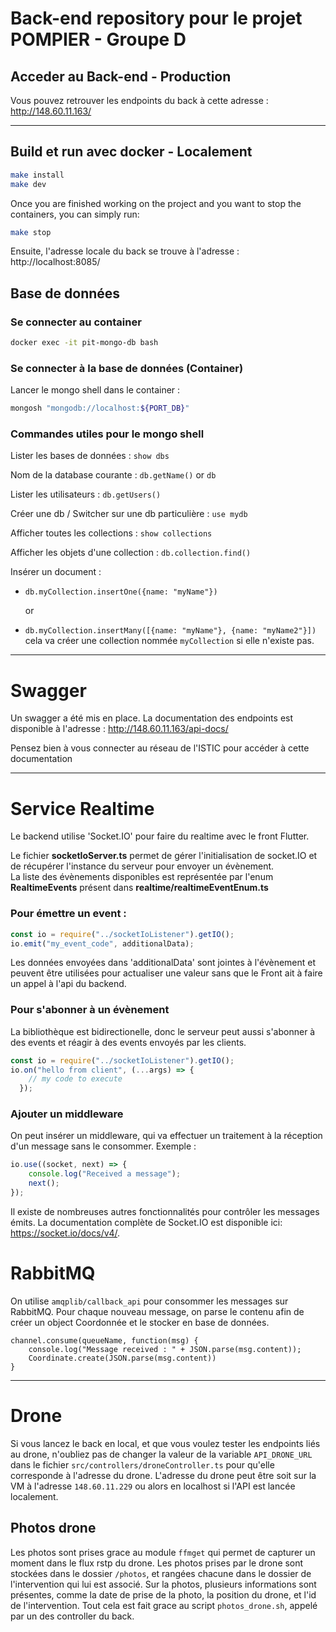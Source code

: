 # Back-end repository pour le projet POMPIER - Groupe D

## Acceder au Back-end - Production

Vous pouvez retrouver les endpoints du back à cette adresse : http://148.60.11.163/

---

## Build et run avec docker - Localement

```bash
make install
make dev
```

Once you are finished working on the project and you want to stop the containers, you can simply run:

```bash
make stop
```

Ensuite, l'adresse locale du back se trouve à l'adresse : http://localhost:8085/

## Base de données

### Se connecter au container

```bash
docker exec -it pit-mongo-db bash
```

### Se connecter à la base de données (Container)

Lancer le mongo shell dans le container :

```bash
mongosh "mongodb://localhost:${PORT_DB}"
```

### Commandes utiles pour le mongo shell

Lister les bases de données : `show dbs`

Nom de la database courante : `db.getName()` or `db`

Lister les utilisateurs : `db.getUsers()`

Créer une db / Switcher sur une db particulière : `use mydb`

Afficher toutes les collections : `show collections`

Afficher les objets d'une collection : `db.collection.find()`

Insérer un document : 
- `db.myCollection.insertOne({name: "myName"})` 
    
    or 

- `db.myCollection.insertMany([{name: "myName"}, {name: "myName2"}])` 
    cela va créer une collection nommée `myCollection` si elle n'existe pas.

---

# Swagger

Un swagger a été mis en place. La documentation des endpoints est disponible à l'adresse : http://148.60.11.163/api-docs/

Pensez bien à vous connecter au réseau de l'ISTIC pour accéder à cette documentation

---

# Service Realtime

Le backend utilise 'Socket.IO' pour faire du realtime avec le front Flutter.

Le fichier **socketIoServer.ts** permet de gérer l'initialisation de socket.IO et de récupérer l'instance du serveur pour envoyer un évènement.  
La liste des évènements disponibles est représentée par l'enum **RealtimeEvents** présent dans **realtime/realtimeEventEnum.ts**

### Pour émettre un event :

```typescript
const io = require("../socketIoListener").getIO();
io.emit("my_event_code", additionalData);
```
Les données envoyées dans 'additionalData' sont jointes à l'évènement et peuvent être utilisées pour actualiser une valeur sans que le Front ait à faire un appel à l'api du backend.

### Pour s'abonner à un évènement

La bibliothèque est bidirectionelle, donc le serveur peut aussi s'abonner à des events et réagir à des events envoyés par les clients.
```typescript
const io = require("../socketIoListener").getIO();
io.on("hello from client", (...args) => {
    // my code to execute
  });
```

### Ajouter un middleware

On peut insérer un middleware, qui va effectuer un traitement à la réception d'un message sans le consommer.
Exemple :
```typescript
io.use((socket, next) => {
    console.log("Received a message");
    next();
});
```

Il existe de nombreuses autres fonctionnalités pour contrôler les messages émits.
La documentation complète de Socket.IO est disponible ici: https://socket.io/docs/v4/.  

# RabbitMQ

On utilise `amqplib/callback_api` pour consommer les messages sur RabbitMQ. Pour chaque nouveau message, on parse le contenu afin de créer un object Coordonnée et le stocker en base de données.
```
channel.consume(queueName, function(msg) {
    console.log("Message received : " + JSON.parse(msg.content));
    Coordinate.create(JSON.parse(msg.content))
}
```

---

# Drone

Si vous lancez le back en local, et que vous voulez tester les endpoints liés au drone, n'oubliez pas de changer la valeur de la variable `API_DRONE_URL` dans le fichier `src/controllers/droneController.ts` pour qu'elle corresponde à l'adresse du drone. L'adresse du drone peut être soit sur la VM à l'adresse `148.60.11.229` ou alors en localhost si l'API est lancée localement.

## Photos drone

Les photos sont prises grace au module `ffmget` qui permet de capturer un moment dans le flux rstp du drone.
Les photos prises par le drone sont stockées dans le dossier `/photos`, et rangées chacune dans le dossier de l'intervention qui lui est associé. Sur la photos, plusieurs informations sont présentes, comme la date de prise de la photo, la position du drone, et l'id de l'intervention. 
Tout cela est fait grace au script `photos_drone.sh`, appelé par un des controller du back.
